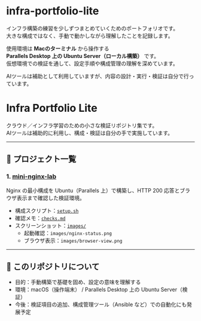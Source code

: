 # infra-portfolio-lite

インフラ構築の練習を少しずつまとめていくためのポートフォリオです。  
大きな構成ではなく、手動で動かしながら理解したことを記録します。

使用環境は **Macのターミナル** から操作する  
**Parallels Desktop 上の Ubuntu Server（ローカル構築）** です。  
仮想環境での検証を通して、設定手順や構成管理の理解を深めています。

AIツールは補助として利用していますが、内容の設計・実行・検証は自分で行っています。

# Infra Portfolio Lite
クラウド／インフラ学習のための小さな検証リポジトリ集です。  
AIツールは補助的に利用し、構成・検証は自分の手で実施しています。

---

## 📂 プロジェクト一覧

### 1. [mini-nginx-lab](./mini-nginx-lab/)
Nginx の最小構成を Ubuntu（Parallels 上）で構築し、HTTP 200 応答とブラウザ表示まで確認した検証環境。

- 構成スクリプト：[`setup.sh`](./mini-nginx-lab/setup.sh)
- 確認メモ：[`checks.md`](./mini-nginx-lab/checks.md)
- スクリーンショット：[`images/`](./mini-nginx-lab/images/)
  - 起動確認：`images/nginx-status.png`
  - ブラウザ表示：`images/browser-view.png`

---

## 📝 このリポジトリについて
- 目的：手動構築で基礎を固め、設定の意味を理解する  
- 環境：macOS（操作端末） / Parallels Desktop 上の Ubuntu Server（検証）  
- 今後：検証項目の追加、構成管理ツール（Ansible など）での自動化にも発展予定

